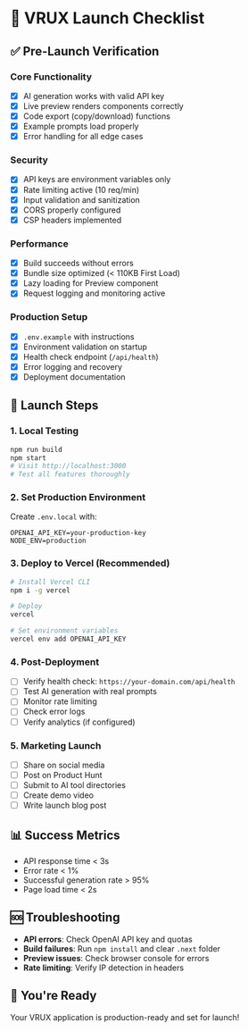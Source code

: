 # 🚀 VRUX Launch Checklist

## ✅ Pre-Launch Verification

### Core Functionality

- [x] AI generation works with valid API key
- [x] Live preview renders components correctly
- [x] Code export (copy/download) functions
- [x] Example prompts load properly
- [x] Error handling for all edge cases

### Security

- [x] API keys are environment variables only
- [x] Rate limiting active (10 req/min)
- [x] Input validation and sanitization
- [x] CORS properly configured
- [x] CSP headers implemented

### Performance

- [x] Build succeeds without errors
- [x] Bundle size optimized (< 110KB First Load)
- [x] Lazy loading for Preview component
- [x] Request logging and monitoring active

### Production Setup

- [x] `.env.example` with instructions
- [x] Environment validation on startup
- [x] Health check endpoint (`/api/health`)
- [x] Error logging and recovery
- [x] Deployment documentation

## 🎯 Launch Steps

### 1. Local Testing

```bash
npm run build
npm start
# Visit http://localhost:3000
# Test all features thoroughly
```

### 2. Set Production Environment

Create `.env.local` with:

```
OPENAI_API_KEY=your-production-key
NODE_ENV=production
```

### 3. Deploy to Vercel (Recommended)

```bash
# Install Vercel CLI
npm i -g vercel

# Deploy
vercel

# Set environment variables
vercel env add OPENAI_API_KEY
```

### 4. Post-Deployment

- [ ] Verify health check: `https://your-domain.com/api/health`
- [ ] Test AI generation with real prompts
- [ ] Monitor rate limiting
- [ ] Check error logs
- [ ] Verify analytics (if configured)

### 5. Marketing Launch

- [ ] Share on social media
- [ ] Post on Product Hunt
- [ ] Submit to AI tool directories
- [ ] Create demo video
- [ ] Write launch blog post

## 📊 Success Metrics

- API response time < 3s
- Error rate < 1%
- Successful generation rate > 95%
- Page load time < 2s

## 🆘 Troubleshooting

- **API errors**: Check OpenAI API key and quotas
- **Build failures**: Run `npm install` and clear `.next` folder
- **Preview issues**: Check browser console for errors
- **Rate limiting**: Verify IP detection in headers

## 🎉 You're Ready

Your VRUX application is production-ready and set for launch!
